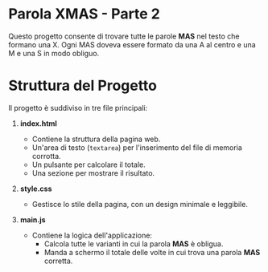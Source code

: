 # Parola XMAS - Parte 2

Questo progetto consente di trovare tutte le parole **MAS** nel testo che formano una X. Ogni MAS doveva essere formato da una A al centro e una M e una S in modo obliguo.

# Struttura del Progetto

Il progetto è suddiviso in tre file principali:

1. **index.html**
   - Contiene la struttura della pagina web.
   - Un'area di testo (`textarea`) per l'inserimento del file di memoria corrotta.
   - Un pulsante per calcolare il totale.
   - Una sezione per mostrare il risultato.

2. **style.css**
   - Gestisce lo stile della pagina, con un design minimale e leggibile.

3. **main.js**
   - Contiene la logica dell'applicazione:
     - Calcola tutte le varianti in cui la parola **MAS** è obligua.
     - Manda a schermo il totale delle volte in cui trova una parola **MAS** corretta.
